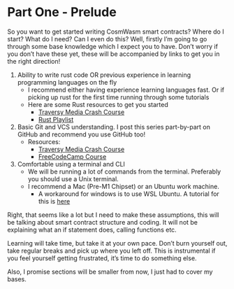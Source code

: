 # Part One - Prelude

So you want to get started writing CosmWasm smart contracts? Where do I start? What do I need? Can I even do this? Well, firstly I’m going to go through some base knowledge which I expect you to have. Don’t worry if you don’t have these yet, these will be accompanied by links to get you in the right direction!

1. Ability to write rust code OR previous experience in learning programming languages on the fly
   - I recommend either having experience learning languages fast. Or if picking up rust for the first time running through some tutorials
   - Here are some Rust resources to get you started
     - [Traversy Media Crash Course](https://www.youtube.com/watch?v=zF34dRivLOw)
     - [Rust Playlist](https://www.youtube.com/watch?v=vOMJlQ5B-M0&list=PLVvjrrRCBy2JSHf9tGxGKJ-bYAN_uDCUL)
1. Basic Git and VCS understanding. I post this series part-by-part on GitHub and recommend you use GitHub too!
   - Resources:
     - [Traversy Media Crash Course](https://www.youtube.com/watch?v=SWYqp7iY_Tc)
     - [FreeCodeCamp Course](https://www.youtube.com/watch?v=RGOj5yH7evk)
1. Comfortable using a terminal and CLI
   - We will be running a lot of commands from the terminal. Preferably you should use a Unix terminal.
   - I recommend a Mac (Pre-M1 Chipset) or an Ubuntu work machine.
     - A workaround for windows is to use WSL Ubuntu. A tutorial for this is [here](https://www.youtube.com/watch?v=X-DHaQLrBi8)

Right, that seems like a lot but I need to make these assumptions, this will be talking about smart contract structure and coding. It will not be explaining what an if statement does, calling functions etc.

Learning will take time, but take it at your own pace. Don’t burn yourself out, take regular breaks and pick up where you left off. This is instrumental if you feel yourself getting frustrated, it’s time to do something else.

Also, I promise sections will be smaller from now, I just had to cover my bases.

